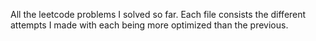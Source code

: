 All the leetcode problems I solved so far. Each file consists the different attempts I made with each being more optimized than the previous.